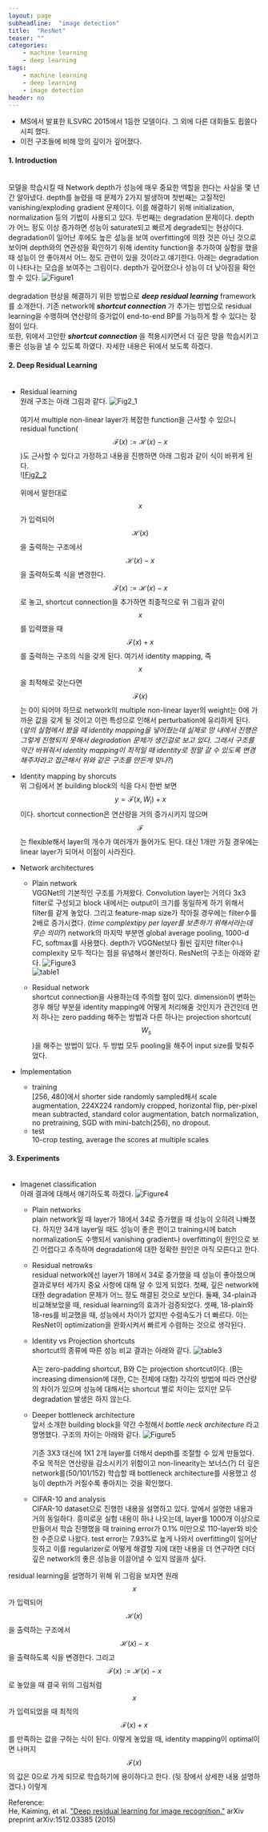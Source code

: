 ```yaml
---
layout: page
subheadline:  "image detection"
title:  "ResNet"
teaser: ""
categories:
    - machine learning
    - deep learning
tags:
    - machine learning
    - deep learning
    - image detection
header: no
---
```


- MS에서 발표한 ILSVRC 2015에서 1등한 모델이다. 그 외에 다른 대회들도 휩쓸다시피 했다.
- 이전 구조들에 비해 망의 깊이가 깊어졌다.

#### 1. Introduction<br><br>
모델을 학습시킬 때 Network depth가 성능에 매우 중요한 역할을 한다는 사실을 몇 년간 알아냈다.
depth를 늘렸을 때 문제가 2가지 발생하며 첫번째는 고질적인 vanishing/exploding gradient 문제이다.
이를 해결하기 위해 initialization, normalization 등의 기법이 사용되고 있다.
두번째는 degradation 문제이다. depth가 어느 정도 이상 증가하면 성능이 saturate되고 빠르게 degrade되는 현상이다.
degradation이 일어난 후에도 높은 성능을 보여 overfitting에 의한 것은 아닌 것으로 보이며 depth와의 연관성을 확인하기 위해
identity function을 추가하여 실험을 했을 때 성능이 안 좋아져서 어느 정도 관련이 있을 것이라고 얘기한다.
아래는 degradation이 나타나는 모습을 보여주는 그림이다. depth가 깊어졌으나 성능이 더 낮아짐을 확인할 수 있다.
![Figure1](http://yanran.li/images/resnet_1.png) <br><br>
degradation 현상을 해결하기 위한 방법으로 ***deep residual learning*** framework를 소개한다.
기존 network에 ***shortcut connection*** 가 추가는 방법으로 residual learning을 수행하며
연산량의 증가없이 end-to-end BP를 가능하게 할 수 있다는 장점이 있다.  
또한, 위에서 고안한 ***shortcut connection*** 을 적용시키면서 더 깊은 망을 학습시키고 좋은 성능을 낼 수 있도록 하였다.
자세한 내용은 뒤에서 보도록 하겠다.

#### 2. Deep Residual Learning<br><br>
  - Residual learning<br>
  원래 구조는 아래 그림과 같다.
  ![Fig2_1](https://3.bp.blogspot.com/-sSYC7XJ5O0Q/V9t_aUMqzLI/AAAAAAAAB6c/mO4V63zpVHggJpKKQl5HbJHTJNiaZhBpgCEw/s200/%25E1%2584%2591%25E1%2585%25A1%25E1%2584%258B%25E1%2585%25B5%25E1%2586%25AF%2B2016.%2B9.%2B16.%2B%25E1%2584%258B%25E1%2585%25A9%25E1%2584%258C%25E1%2585%25A5%25E1%2586%25AB%2B9%2B09%2B19.jpeg) <br><br>
  여기서 multiple non-linear layer가 복잡한 function을 근사할 수 있으니 residual function($$\mathcal{F}(x) := \mathcal{H}(x)-x$$)도 근사할 수 있다고
  가정하고 내용을 진행하면 아래 그림과 같이 식이 바뀌게 된다. <br>
  ![[Fig2_2](https://2.bp.blogspot.com/-wYlWsLwgR7o/V9t_aas4lII/AAAAAAAAB6c/2B-vn0_Iq64xtiofEe4O0tsDfOai-S8TgCEw/s320/%25E1%2584%2591%25E1%2585%25A1%25E1%2584%258B%25E1%2585%25B5%25E1%2586%25AF%2B2016.%2B9.%2B16.%2B%25E1%2584%258B%25E1%2585%25A9%25E1%2584%258C%25E1%2585%25A5%25E1%2586%25AB%2B9%2B09%2B50.jpeg) <br><br>
  위에서 말한대로 $$x$$가 입력되어 $$\mathcal{H}(x)$$을 출력하는 구조에서 $$\mathcal{H}(x) - x$$을 출력하도록 식을 변경한다.
  $$\mathcal{F}(x) := \mathcal{H}(x)-x$$로 놓고, shortcut connection을 추가하면 최종적으로 위 그림과 같이
  $$x$$를 입력했을 때 $$\mathcal{F}(x)+x$$를 출력하는 구조의 식을 갖게 된다.
  여기서 identity mapping, 즉 $$x$$을 최적해로 갖는다면 $$\mathcal{F}(x)$$는 0이 되어야 하므로 network의 multiple non-linear layer의 weight는 0에 가까운
  값을 갖게 될 것이고 이런 특성으로 인해서 perturbation에 유리하게 된다.
  (*앞의 실험에서 봤을 때 identity mapping을 넣어줬는데 실제로 망 내에서 진행은 그렇게 진행되지 못해서 degradation 문제가 생긴걸로 보고 있다.
    그래서 구조를 약간 바꿔줘서 identity mapping이 최적일 때 identity로 정말 갈 수 있도록 변경해주자라고 접근해서 위와 같은 구조를 만든게 맞나?*)

  - Identity mapping by shorcuts<br>
  위 그림에서 본 building block의 식을 다시 한번 보면 $$y = \mathcal{F}(x, {W_i}) + x$$이다.
  shortcut connection은 연산량을 거의 증가시키지 않으며 $$\mathcal{F}$$는 flexible해서 layer의 개수가
  여러개가 들어가도 된다. 대신 1개만 가질 경우에는 linear layer가 되어서 이점이 사라진다.

  - Network architectures<br>
    - Plain network <br>
    VGGNet의 기본적인 구조를 가져왔다. Convolution layer는 거의다 3x3 filter로 구성되고 block 내에서는 output이 크기를 동일하게 하기 위해서 filter를 같게 놓았다.
    그리고 feature-map size가 작아질 경우에는 filter수를 2배로 증가시켰다. (*time complextipy per layer를 보존하기 위해서라는데 무슨 의미?*)
    network의 마지막 부분엔 global average pooling, 1000-d FC, softmax를 사용했다.
    depth가 VGGNet보다 훨씬 깊지만 filter수나 complexity 모두 적다는 점을 유념해서 볼만하다.
    ResNet의 구조는 아래와 같다.
    ![Figure3](https://media.licdn.com/mpr/mpr/AAEAAQAAAAAAAAyaAAAAJGM0ODdmMjY4LTgyNzctNGFmYS04MDYzLTAxNDE5NDM2NzhkMQ.png)<br>
    ![table1](https://raw.githubusercontent.com/raghakot/keras-resnet/master/images/architecture.png?raw=true) <br>

    - Residual network<br>
    shortcut connection을 사용하는데 주의할 점이 있다.
    dimension이 변하는 경우 해당 부분을 identity mapping에 어떻게 처리해줄 것인지가 관건인데 먼저 하나는 zero padding 해주는 방법과
    다른 하나는 projection shortcut($$W_s$$)을 해주는 방법이 있다. 두 방법 모두 pooling을 해주어 input size를 맞춰주었다.

  - Implementation<br>
    - training <br>
    [256, 480]에서 shorter side randomly sampled해서 scale augmentation, 224X224 randomly cropped, horizontal flip, per-pixel mean subtracted, standard color augmentation, batch normalization,
    no pretraining, SGD with mini-batch(256), no dropout. <br>
    - test <br>
    10-crop testing, average the scores at multiple scales

#### 3. Experiments <br><br>
  - Imagenet classification <br>
  아래 결과에 대해서 얘기하도록 하겠다.
  ![Figure4](http://postfiles15.naver.net/20160718_286/laonple_1468811198847PDYa5_PNG/%C0%CC%B9%CC%C1%F6_81.png?type=w2) <br>
    - Plain networks <br>
    plain network일 때 layer가 18에서 34로 증가했을 때 성능이 오히려 나빠졌다. 하지만 34개 layer일 때도 성능이 좋은 편이고 training시에
    batch normalization도 수행되서 vanishing gradient나 overfitting이 원인으로 보긴 어렵다고 추측하며 degradation에 대한 정확한 원인은 아직 모른다고 한다.

    - Residual netrowks <br>
    residual network에선 layer가 18에서 34로 증가했을 때 성능이 좋아졌으며 결과로부터 세가지 중요 사항에 대해 알 수 있게 되었다.
    첫째, 깊은 network에 대한 degradation 문제가 어느 정도 해결된 것으로 보인다.
    둘째, 34-plain과 비교해보았을 때, residual learning의 효과가 검증되었다.
    셋째, 18-plain와 18-res를 비교했을 때, 성능에서 차이가 없지만 수렴속도가 더 빠르다. 이는 ResNet이 optimization을 완화시켜서 빠르게 수렴하는 것으로 생각된다.

    - Identity vs Projection shortcuts <br>
    shortcut의 종류에 따른 성능 비교 결과는 아래와 같다.
    ![table3](http://img.blog.csdn.net/20161111194718570) <br> <br>
    A는 zero-padding shortcut, B와 C는 projection shortcut이다. (B는 increasing dimension에 대한, C는 전체에 대함)
    각각의 방법에 따라 연산량의 차이가 있으며 성능에 대해서는 shortcut 별로 차이는 있지만 모두 degradation 발생은 하지 않는다.

    - Deeper bottleneck architecture <br>
    앞서 소개한 building block을 약간 수정해서 *bottle neck architecture* 라고 명명했다.
    구조의 차이는 아래와 같다.
    ![Figure5](https://i.stack.imgur.com/kbiIG.png) <br><br>
    기존 3X3 대신에 1X1 2개 layer를 더해서 depth를 조절할 수 있게 만들었다. 주요 목적은 연산량을 감소시키기 위함이고
    non-linearity는 보너스(?)
    더 깊은 network를(50/101/152) 학습할 때 bottleneck architecture를 사용했고 성능이 depth가 커질수록 좋아지는 것을 확인했다.

    - CIFAR-10 and analysis <br>
    CIFAR-10 dataset으로 진행한 내용을 설명하고 있다. 앞에서 설명한 내용과 거의 동일하다.
    흥미로운 실험 내용이 하나 나오는데, layer를 1000개 이상으로 만들어서 학습 진행했을 때 training error가 0.1% 미만으로
    110-layer와 비슷한 수준으로 나왔다. test error는 7.93%로 높게 나와서 overfitting이 일어난 듯하고 이를
    regularizer로 어떻게 해결할 지에 대한 내용을 더 연구하면 더더 깊은 network의 좋은 성능을 이끌어낼 수 있지 않을까 싶다.





 residual learning을 설명하기 위해 위 그림을 보자면 원래 $$x$$가 입력되어 $$\mathcal{H}(x)$$을
 출력하는 구조에서 $$\mathcal{H}(x) - x$$을 출력하도록 식을 변경한다. 그리고 $$\mathcal{F}(x) := \mathcal{H}(x)-x$$
 로 놓았을 때 결국 위의 그림처럼 $$x$$가 입력되었을 때 최적의 $$\mathcal{F}(x) + x$$를 만족하는 값을 구하는 식이 된다.
 이렇게 놓았을 때, identity mapping이 optimal이면 나머지 $$\mathcal{F}(x)$$의 값은 0으로 가게 되므로 학습하기에
 용이하다고 한다. (뒷 장에서 상세한 내용 설명하겠다.)
 이렇게


Reference: <br>
He, Kaiming, et al. ["Deep residual learning for image recognition."](https://arxiv.org/pdf/1512.03385.pdf) arXiv preprint arXiv:1512.03385 (2015)
